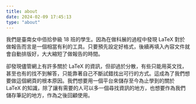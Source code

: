 ```yaml
---
title: about
date: 2024-02-09 17:45:13
type: "about"
---
```


我們是臺南女中佰拾參級 18 班的學生。因為在做科展的過程中發現 LaTeX 對於做報告而言是一個相當有利的工具。只要預先設定好格式，後續再填入內容文件就會自動排版好，大大縮短了做報告的時間。
    
卻發現儘管網上有許多關於 LaTeX 的資訊，但卻過於分散，有些只能用英文找，甚至也有的找不到解答，只能靠著自己不斷試錯找出可行的方式。這成為了我們想要做這個網頁的根本原因。我們想要用一個平台來儲存至今為止學到的關於 LaTeX 的知識，除了讓有需要的人可以多一個尋找資訊的地方，也想要作為我們儲存筆記的地方，作為之後回顧使用。